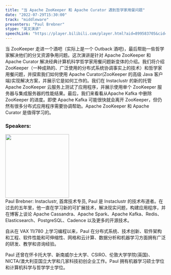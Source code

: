 ```yaml
---
title: "当 Apache ZooKeeper 和 Apache Curator 遇到哲学家用餐问题"
date: "2022-07-29T15:30:00"
track: "middleware"
presenters: "Paul Brebner"
stype: "英文演讲"
speechLink: "https://player.bilibili.com/player.html?aid=899583705&cid=806258400&page=1"
---
```

当 ZooKeeper 走进一个酒吧（实际上是一个 Outback 酒吧)，最后帮助一些哲学家解决他们的分叉资源争用问题。这次演讲是针对 Apache ZooKeeper 和 Apache Curator 解决经典计算机科学哲学家用餐问题新变体的介绍。我们将介绍 ZooKeeper（一种成熟的、广泛使用的分布式系统协调事实上的技术）和哲学家用餐问题，并探索我们如何使用 Apache Curator(ZooKeeper 的高级 Java 客户端)实现解决方案，并展示它是如何工作的。我们在 Instaclustr 的新的托管 Apache ZooKeeper 云服务上测试了应用程序，并展示使用单个 ZooKeeper 服务器与集成服务器的性能结果。最后，我们来看看从Apache Kafka 中删除 ZooKeeper 的进度。即使 Apache Kafka 可能很快就会离开 ZooKeeper，但仍然有很多分布式应用程序需要协调帮助。Apache ZooKeeper 和 Apache Curator 是值得学习的。
 ### Speakers: 
 <img src="images/speaker/1044.png" width="200" /><br>Paul Brebner: Instaclustr, 首席技术专员, Paul 是 Instaclustr 的技术布道者。在过去的五年里，他一直在学习新的可扩展技术，解决现实问题，构建应用程序，并在博客上谈论 Apache Cassandra、Apache Spark、Apache Kafka、Redis、Elasticsearch、PostgreSQL、Cadence 以及更多的开源技术。

自从在 VAX 11/780 上学习编程以来，Paul 在分布式系统、技术创新、软件架构和工程、软件性能和可伸缩性、网格和云计算、数据分析和机器学习方面拥有广泛的研发、教学和咨询经验。

Paul 还曾在怀卡托大学、新南威尔士大学、CSIRO、伦敦大学学院(英国)、NICTA/澳大利亚国立大学和几家科技初创企业工作。Paul 拥有机器学习硕士学位和计算机科学与哲学学士学位。

 
